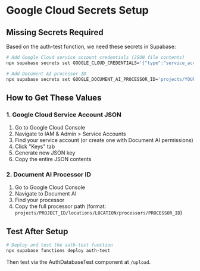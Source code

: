 # Google Cloud Secrets Setup

## Missing Secrets Required
Based on the auth-test function, we need these secrets in Supabase:

```bash
# Add Google Cloud service account credentials (JSON file contents)
npx supabase secrets set GOOGLE_CLOUD_CREDENTIALS='{"type":"service_account","project_id":"your-project","private_key_id":"...","private_key":"-----BEGIN PRIVATE KEY-----\n...\n-----END PRIVATE KEY-----\n","client_email":"...@...iam.gserviceaccount.com","client_id":"...","auth_uri":"https://accounts.google.com/o/oauth2/auth","token_uri":"https://oauth2.googleapis.com/token","auth_provider_x509_cert_url":"https://www.googleapis.com/oauth2/v1/certs","client_x509_cert_url":"..."}'

# Add Document AI processor ID
npx supabase secrets set GOOGLE_DOCUMENT_AI_PROCESSOR_ID='projects/YOUR_PROJECT_ID/locations/us/processors/YOUR_PROCESSOR_ID'
```

## How to Get These Values

### 1. Google Cloud Service Account JSON
1. Go to Google Cloud Console
2. Navigate to IAM & Admin > Service Accounts
3. Find your service account (or create one with Document AI permissions)
4. Click "Keys" tab
5. Generate new JSON key
6. Copy the entire JSON contents

### 2. Document AI Processor ID
1. Go to Google Cloud Console
2. Navigate to Document AI
3. Find your processor
4. Copy the full processor path (format: `projects/PROJECT_ID/locations/LOCATION/processors/PROCESSOR_ID`)

## Test After Setup
```bash
# Deploy and test the auth-test function
npx supabase functions deploy auth-test
```

Then test via the AuthDatabaseTest component at `/upload`.
